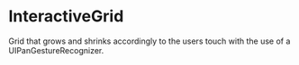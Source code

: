 # InteractiveGrid
Grid that grows and shrinks accordingly to the users touch with the use of a UIPanGestureRecognizer.

